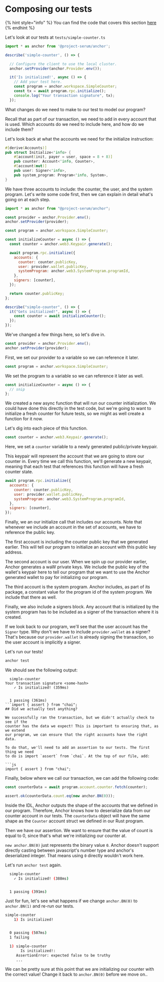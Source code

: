 # Composing our tests

{% hint style="info" %} You can find the code that covers this section
[here](https://github.com/CamdenClark/anchor-book-code/tree/main/simple-counter-1)
{% endhint %}

Let's look at our tests at `tests/simple-counter.ts`

```js
import * as anchor from '@project-serum/anchor';

describe('simple-counter', () => {

  // Configure the client to use the local cluster.
  anchor.setProvider(anchor.Provider.env());

  it('Is initialized!', async () => {
    // Add your test here.
    const program = anchor.workspace.SimpleCounter;
    const tx = await program.rpc.initialize();
    console.log("Your transaction signature", tx);
  });
```

What changes do we need to make to our test to model our program?

Recall that as part of our transaction, we need to add in every account that is
used. Which accounts do we need to include here, and how do we include them?

Let's look back at what the accounts we need for the initialize instruction:

```rust
#[derive(Accounts)]
pub struct Initialize<'info> {
    #[account(init, payer = user, space = 8 + 8)]
    pub counter: Account<'info, Counter>,
    #[account(mut)]
    pub user: Signer<'info>,
    pub system_program: Program<'info, System>,
}
```

We have three accounts to include: the counter, the user, and the system
program. Let's write some code first, then we can explain in detail what's going
on at each step.

```js
import * as anchor from "@project-serum/anchor";

const provider = anchor.Provider.env();
anchor.setProvider(provider);

const program = anchor.workspace.SimpleCounter;

const initializeCounter = async () => {
  const counter = anchor.web3.Keypair.generate();

  await program.rpc.initialize({
    accounts: {
      counter: counter.publicKey,
      user: provider.wallet.publicKey,
      systemProgram: anchor.web3.SystemProgram.programId,
    },
    signers: [counter],
  });

  return counter.publicKey;
};

describe("simple-counter", () => {
  it("Gets initialized!", async () => {
    const counter = await initializeCounter();
  });
});
```

We've changed a few things here, so let's dive in.

```js
const provider = anchor.Provider.env();
anchor.setProvider(provider);
```

First, we set our provider to a variable so we can reference it later.

```js
const program = anchor.workspace.SimpleCounter;
```

We set the program to a variable so we can reference it later as well.

```js
const initializeCounter = async () => {
  // snip
};
```

We created a new async function that will run our counter initialization. We
could have done this directly in the test code, but we're going to want to
initialize a fresh counter for future tests, so we might as well create a
function for it now.

Let's dig into each piece of this function.

```js
const counter = anchor.web3.Keypair.generate();
```

Here, we set a `counter` variable to a newly generated public/private keypair.

This keypair will represent the account that we are going to store our counter
in. Every time we call this function, we'll generate a new keypair, meaning that
each test that references this function will have a fresh counter state.

```js
await program.rpc.initialize({
  accounts: {
    counter: counter.publicKey,
    user: provider.wallet.publicKey,
    systemProgram: anchor.web3.SystemProgram.programId,
  },
  signers: [counter],
});
```

Finally, we an our initialize call that includes our accounts. Note that
whenever we include an account in the set of accounts, we have to reference the
public key.

The first account is including the counter public key that we generated earlier.
This will tell our program to initialize an account with this public key
address.

The second account is our user. When we spin up our provider earlier, Anchor
generates a waW private keys. We include the public key of the wallet's keypair
here to tell our program that we want to use the Anchor generated wallet to pay
for initializing our program.

The third account is the system program. Anchor includes, as part of its
package, a constant value for the program id of the system program. We include
that there as well.

Finally, we also include a signers block. Any account that is initialized by the
system program has to be included as a signer of the transaction where it is
created.

If we look back to our program, we'll see that the user account has the `Signer`
type. Why don't we have to include `provider.wallet` as a signer? That's because
our `provider.wallet` is already signing the transaction, so the user account is
implicitly a signer.

Let's run our tests!

```bash
anchor test
```

We should see the following output:

````
  simple-counter
Your transaction signature <some-hash>
    ✓ Is initialized! (359ms)


  1 passing (361ms)
```import { assert } from "chai";
## Did we actually test anything?

We successfully ran the transaction, but we didn't actually check to see if the
counter has the data we expect! This is important to ensuring that, as we extend
our program, we can ensure that the right accounts have the right data.

To do that, we'll need to add an assertion to our tests. The first thing we need
to do is import `assert` from `chai`. At the top of our file, add:

```js
import { assert } from "chai";
````

Finally, below where we call our transaction, we can add the following code:

```js
const counterData = await program.account.counter.fetch(counter);

assert.ok(counterData.count.eq(new anchor.BN(0)));
```

Inside the IDL, Anchor outputs the shape of the accounts that we defined in our
program. Therefore, Anchor knows how to deserialize data from our counter
account in our tests. The `counterData` object will have the same shape as the
`Counter` account struct we defined in our Rust program.

Then we have our assertion. We want to ensure that the value of count is equal
to 0, since that's what we're initializing our counter at.

`new anchor.BN(0)` just represents the binary value `0`. Anchor doesn't support
directly casting between javascript's number type and anchor's deserialized
integer. That means using `0` directly wouldn't work here.

Let's run `anchor test` again.

```bash
  simple-counter
    ✓ Is initialized! (388ms)


  1 passing (391ms)
```

Just for fun, let's see what happens if we change `anchor.BN(0)` to
`anchor.BN(1)` and re-run our tests.

```bash
simple-counter
    1) Is initialized!


  0 passing (507ms)
  1 failing

  1) simple-counter
       Is initialized!:
     AssertionError: expected false to be truthy
     ...
```

We can be pretty sure at this point that we are initializing our counter with
the correct value! Change it back to `anchor.BN(0)` before we move on..
